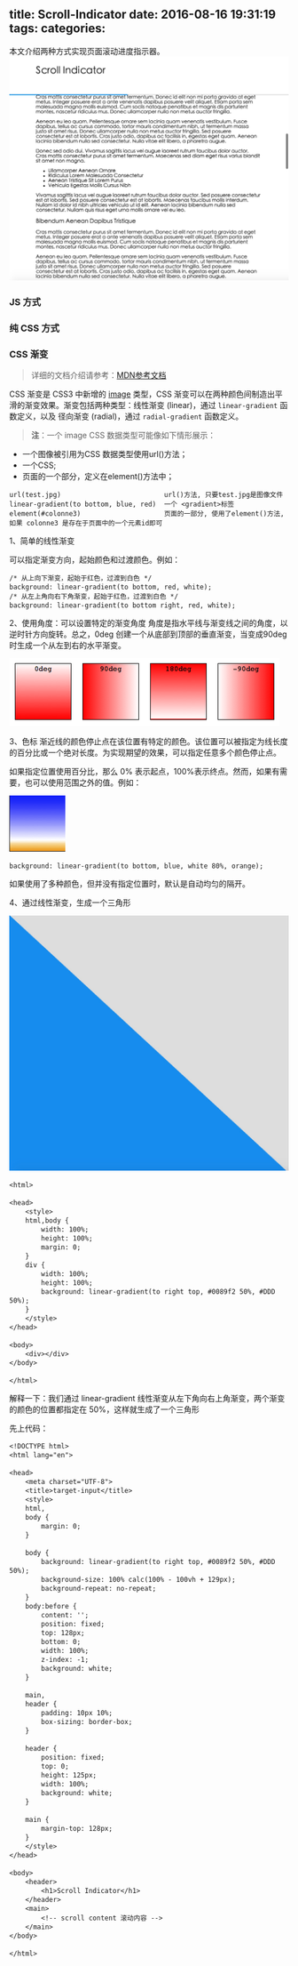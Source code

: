 title: Scroll-Indicator
date: 2016-08-16 19:31:19
tags:
categories:
---

本文介绍两种方式实现页面滚动进度指示器。
![scroll-indicatior](https://raw.githubusercontent.com/yingshandeng/image-host/master/data/C41FDF72-EDAE-49F4-A6FD-29EA6878C736.png)

<!-- more -->

### JS 方式

### 纯 CSS 方式


### CSS 渐变

> 详细的文档介绍请参考：[MDN参考文档](https://developer.mozilla.org/zh-CN/docs/Web/Guide/CSS/Using_CSS_gradients)

CSS 渐变是 CSS3 中新增的 [image](https://developer.mozilla.org/zh-CN/docs/Web/CSS/image) 类型，CSS 渐变可以在两种颜色间制造出平滑的渐变效果。渐变包括两种类型：线性渐变 (linear)，通过 `linear-gradient` 函数定义，以及 径向渐变 (radial)，通过 `radial-gradient` 函数定义。

> **注**：一个 image CSS 数据类型可能像如下情形展示：
- 一个图像被引用为CSS <uri>数据类型使用url()方法；
- 一个CSS<gradient>;
- 页面的一个部分，定义在element()方法中；
```
url(test.jpg)                          url()方法, 只要test.jpg是图像文件
linear-gradient(to bottom, blue, red)  一个 <gradient>标签
element(#colonne3)                     页面的一部分, 使用了element()方法,如果 colonne3 是存在于页面中的一个元素id即可
```

1、简单的线性渐变

可以指定渐变方向，起始颜色和过渡颜色。例如：

```
/* 从上向下渐变，起始于红色，过渡到白色 */
background: linear-gradient(to bottom, red, white);
/* 从左上角向右下角渐变，起始于红色，过渡到白色 */
background: linear-gradient(to bottom right, red, white);
```

2、使用角度：可以设置特定的渐变角度
角度是指水平线与渐变线之间的角度，以逆时针方向旋转。总之，0deg 创建一个从底部到顶部的垂直渐变，当变成90deg时生成一个从左到右的水平渐变。

![](https://raw.githubusercontent.com/yingshandeng/image-host/master/data/linear_red_angles.png)

3、色标
渐近线的颜色停止点在该位置有特定的颜色。该位置可以被指定为线长度的百分比或一个绝对长度。为实现期望的效果，可以指定任意多个颜色停止点。

如果指定位置使用百分比，那么 0% 表示起点，100%表示终点。然而，如果有需要，也可以使用范围之外的值。例如：

![](https://raw.githubusercontent.com/yingshandeng/image-host/master/data/linear_colorstops1.png)
```
background: linear-gradient(to bottom, blue, white 80%, orange);
```

如果使用了多种颜色，但并没有指定位置时，默认是自动均匀的隔开。

4、通过线性渐变，生成一个三角形

![](https://raw.githubusercontent.com/yingshandeng/image-host/master/data/triangle.png)

```
<html>

<head>
    <style>
    html,body {
        width: 100%;
        height: 100%;
        margin: 0;
    }
    div {
        width: 100%;
        height: 100%;
        background: linear-gradient(to right top, #0089f2 50%, #DDD 50%);
    }
    </style>
</head>

<body>
    <div></div>
</body>

</html>
```

解释一下：我们通过 linear-gradient 线性渐变从左下角向右上角渐变，两个渐变的颜色的位置都指定在 50%，这样就生成了一个三角形






先上代码：
```
<!DOCTYPE html>
<html lang="en">

<head>
    <meta charset="UTF-8">
    <title>target-input</title>
    <style>
    html,
    body {
        margin: 0;
    }

    body {
        background: linear-gradient(to right top, #0089f2 50%, #DDD 50%);
        background-size: 100% calc(100% - 100vh + 129px);
        background-repeat: no-repeat;
    }
    body:before {
        content: '';
        position: fixed;
        top: 128px;
        bottom: 0;
        width: 100%;
        z-index: -1;
        background: white;
    }

    main,
    header {
        padding: 10px 10%;
        box-sizing: border-box;
    }

    header {
        position: fixed;
        top: 0;
        height: 125px;
        width: 100%;
        background: white;
    }

    main {
        margin-top: 128px;
    }
    </style>
</head>

<body>
    <header>
        <h1>Scroll Indicator</h1>
    </header>
    <main>
        <!-- scroll content 滚动内容 -->
    </main>
</body>

</html>
```


